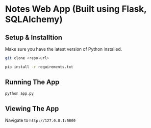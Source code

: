 # Notes Web App (Built using Flask, SQLAlchemy)

## Setup & Installtion

Make sure you have the latest version of Python installed.

```bash
git clone <repo-url>
```

```bash
pip install -r requirements.txt
```

## Running The App

```bash
python app.py
```

## Viewing The App

Navigate to `http://127.0.0.1:5000`
